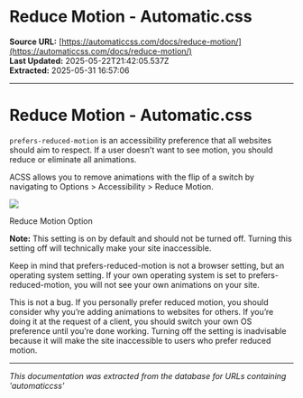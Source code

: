 # Reduce Motion - Automatic.css

**Source URL:** [https://automaticcss.com/docs/reduce-motion/](https://automaticcss.com/docs/reduce-motion/)  
**Last Updated:** 2025-05-22T21:42:05.537Z  
**Extracted:** 2025-05-31 16:57:06

---

# Reduce Motion - Automatic.css

`prefers-reduced-motion` is an accessibility preference that all websites should aim to respect. If a user doesn’t want to see motion, you should reduce or eliminate all animations.

ACSS allows you to remove animations with the flip of a switch by navigating to Options > Accessibility > Reduce Motion.

![](https://automaticcss.com/wp-content/uploads/CleanShot-2024-11-01-at-14.10.09@2x-1024x593.jpg)

Reduce Motion Option

**Note:** This setting is on by default and should not be turned off. Turning this setting off will technically make your site inaccessible.

Keep in mind that prefers-reduced-motion is not a browser setting, but an operating system setting. If your own operating system is set to prefers-reduced-motion, you will not see your own animations on your site.

This is not a bug. If you personally prefer reduced motion, you should consider why you’re adding animations to websites for others. If you’re doing it at the request of a client, you should switch your own OS preference until you’re done working. Turning off the setting is inadvisable because it will make the site inaccessible to users who prefer reduced motion.

---

*This documentation was extracted from the database for URLs containing 'automaticcss'*
